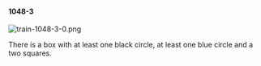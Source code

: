 #### 1048-3
![train-1048-3-0.png](https://github.com/lil-lab/nlvr/raw/master/nlvr/train/images/44/train-1048-3-0.png "train-1048-3-0.png")

There is a box with at least one black circle, at least one blue circle and a two squares.